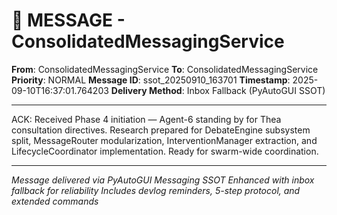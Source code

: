 # 📨 MESSAGE - ConsolidatedMessagingService

**From**: ConsolidatedMessagingService
**To**: ConsolidatedMessagingService
**Priority**: NORMAL
**Message ID**: ssot_20250910_163701
**Timestamp**: 2025-09-10T16:37:01.764203
**Delivery Method**: Inbox Fallback (PyAutoGUI SSOT)

---

ACK: Received Phase 4 initiation — Agent-6 standing by for Thea consultation directives. Research prepared for DebateEngine subsystem split, MessageRouter modularization, InterventionManager extraction, and LifecycleCoordinator implementation. Ready for swarm-wide coordination.

---

*Message delivered via PyAutoGUI Messaging SSOT*
*Enhanced with inbox fallback for reliability*
*Includes devlog reminders, 5-step protocol, and extended commands*
